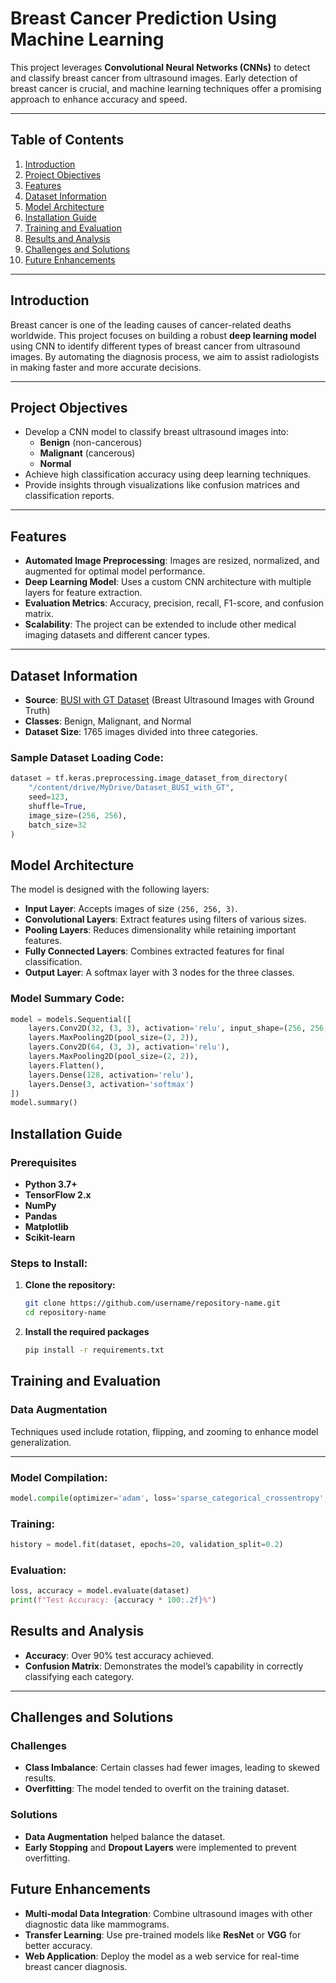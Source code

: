 # **Breast Cancer Prediction Using Machine Learning**

This project leverages **Convolutional Neural Networks (CNNs)** to detect and classify breast cancer from ultrasound images. Early detection of breast cancer is crucial, and machine learning techniques offer a promising approach to enhance accuracy and speed.

---

## **Table of Contents**
1. [Introduction](#introduction)
2. [Project Objectives](#project-objectives)
3. [Features](#features)
4. [Dataset Information](#dataset-information)
5. [Model Architecture](#model-architecture)
6. [Installation Guide](#installation-guide)
7. [Training and Evaluation](#training-and-evaluation)
8. [Results and Analysis](#results-and-analysis)
9. [Challenges and Solutions](#challenges-and-solutions)
10. [Future Enhancements](#future-enhancements)


---

## **Introduction**
Breast cancer is one of the leading causes of cancer-related deaths worldwide. This project focuses on building a robust **deep learning model** using CNN to identify different types of breast cancer from ultrasound images. By automating the diagnosis process, we aim to assist radiologists in making faster and more accurate decisions.

---

## **Project Objectives**
- Develop a CNN model to classify breast ultrasound images into:
  - **Benign** (non-cancerous)
  - **Malignant** (cancerous)
  - **Normal**
- Achieve high classification accuracy using deep learning techniques.
- Provide insights through visualizations like confusion matrices and classification reports.

---

## **Features**
- **Automated Image Preprocessing**: Images are resized, normalized, and augmented for optimal model performance.
- **Deep Learning Model**: Uses a custom CNN architecture with multiple layers for feature extraction.
- **Evaluation Metrics**: Accuracy, precision, recall, F1-score, and confusion matrix.
- **Scalability**: The project can be extended to include other medical imaging datasets and different cancer types.

---

## **Dataset Information**
- **Source**: [BUSI with GT Dataset](https://scholar.cu.edu.eg/?q=afahmy/pages/dataset) (Breast Ultrasound Images with Ground Truth)
- **Classes**: Benign, Malignant, and Normal
- **Dataset Size**: 1765 images divided into three categories.

### **Sample Dataset Loading Code:**
```python
dataset = tf.keras.preprocessing.image_dataset_from_directory(
    "/content/drive/MyDrive/Dataset_BUSI_with_GT",
    seed=123,
    shuffle=True,
    image_size=(256, 256),
    batch_size=32
)

```
## **Model Architecture**
The model is designed with the following layers:
- **Input Layer**: Accepts images of size `(256, 256, 3)`.
- **Convolutional Layers**: Extract features using filters of various sizes.
- **Pooling Layers**: Reduces dimensionality while retaining important features.
- **Fully Connected Layers**: Combines extracted features for final classification.
- **Output Layer**: A softmax layer with 3 nodes for the three classes.

### **Model Summary Code:**
```python
model = models.Sequential([
    layers.Conv2D(32, (3, 3), activation='relu', input_shape=(256, 256, 3)),
    layers.MaxPooling2D(pool_size=(2, 2)),
    layers.Conv2D(64, (3, 3), activation='relu'),
    layers.MaxPooling2D(pool_size=(2, 2)),
    layers.Flatten(),
    layers.Dense(128, activation='relu'),
    layers.Dense(3, activation='softmax')
])
model.summary()
```
## **Installation Guide**

### **Prerequisites**
- **Python 3.7+**
- **TensorFlow 2.x**
- **NumPy**
- **Pandas**
- **Matplotlib**
- **Scikit-learn**

### **Steps to Install:**
1. **Clone the repository:**
   ```bash
   git clone https://github.com/username/repository-name.git
   cd repository-name
   ```
2. **Install the required packages**
   ```bash
   pip install -r requirements.txt
   ```

## **Training and Evaluation**

### **Data Augmentation**  
Techniques used include rotation, flipping, and zooming to enhance model generalization.

---

### **Model Compilation:**
```python
model.compile(optimizer='adam', loss='sparse_categorical_crossentropy', metrics=['accuracy'])
```

### **Training:**
```python
history = model.fit(dataset, epochs=20, validation_split=0.2)
```

### **Evaluation:**
```python
loss, accuracy = model.evaluate(dataset)
print(f"Test Accuracy: {accuracy * 100:.2f}%")
```
## **Results and Analysis**
- **Accuracy**: Over 90% test accuracy achieved.
- **Confusion Matrix**: Demonstrates the model’s capability in correctly classifying each category.

---

## **Challenges and Solutions**

### **Challenges**
- **Class Imbalance**: Certain classes had fewer images, leading to skewed results.
- **Overfitting**: The model tended to overfit on the training dataset.

### **Solutions**
- **Data Augmentation** helped balance the dataset.
- **Early Stopping** and **Dropout Layers** were implemented to prevent overfitting.

## **Future Enhancements**
- **Multi-modal Data Integration**: Combine ultrasound images with other diagnostic data like mammograms.
- **Transfer Learning**: Use pre-trained models like **ResNet** or **VGG** for better accuracy.
- **Web Application**: Deploy the model as a web service for real-time breast cancer diagnosis.
